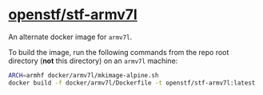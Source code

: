 # [openstf/stf-armv7l](https://hub.docker.com/r/openstf/stf-armv7l/)

An alternate docker image for `armv7l`.

To build the image, run the following commands from the repo root directory (**not** this directory) on an `armv7l` machine:

```bash
ARCH=armhf docker/armv7l/mkimage-alpine.sh
docker build -f docker/armv7l/Dockerfile -t openstf/stf-armv7l:latest .
```
